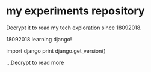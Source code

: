 # my experiments repository

Decrypt it to read my tech exploration since 18092018.

18092018
learning django!

import django
print django.get_version()

...Decrypt to read more
